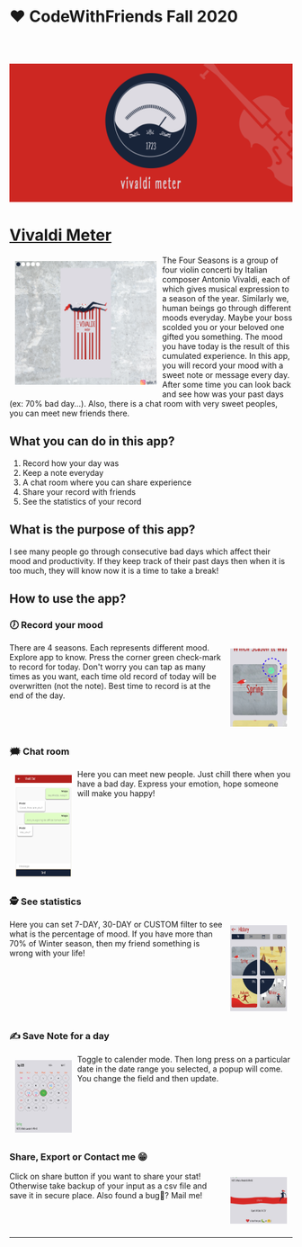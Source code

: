 # ❤️ CodeWithFriends Fall 2020
<br>
<br>

![Banner](images/banner.png)
# [Vivaldi Meter](https://play.google.com/store/apps/details?id=io.github.epsi95.vivaldimeter)

<img src="images/1.png" alt="app" style="float: left; width: 50%; margin: 10px">
The Four Seasons is a group of four violin concerti by Italian composer Antonio Vivaldi, each of which gives musical expression to a season of the year.
Similarly we, human beings go through different moods everyday. Maybe your boss scolded you or your beloved one gifted you something. The mood you have today is the result of this cumulated experience.
In this app, you will record your mood with a sweet note or message every day. After some time you can look back and see how was your past days (ex: 70% bad day...). Also, there is a chat room with very sweet peoples, you can meet new friends there.

<br style="clear:both" />

## What you can do in this app?
1. Record how your day was
2. Keep a note everyday
3. A chat room where you can share experience
4. Share your record with friends
5. See the statistics of your record

## What is the purpose of this app?
I see many people go through consecutive bad days which affect their mood and productivity. If they keep track of their past days then when it is too much, they will know now it is a time to take a break!

## How to use the app?

### 🕖 Record your mood
<img src="images/tutorial_1.png" alt="app" style="float: right; width: 20%; margin: 10px">
There are 4 seasons. Each represents different mood. Explore app to know. Press the corner green check-mark to record for today. Don't worry you can tap as many times as you want, each time old record of today will be overwritten (not the note). Best time to record is at the end of the day.
<br style="clear:both" />

### 🗯 Chat room
<img src="images/tutorial_3.gif" alt="app" style="float: left; width: 20%; margin: 10px">
Here you can meet new people. Just chill there when you have a bad day. Express your emotion, hope someone will make you happy!
<br style="clear:both" />

### 🕵️ See statistics
<img src="images/tutorial_4.jpg" alt="app" style="float: right; width: 20%; margin: 10px">

Here you can set 7-DAY, 30-DAY or CUSTOM filter to see what is the percentage of mood. If you have more than 70% of Winter season, then my friend something is wrong with your life!
<br style="clear:both" />


### ✍ Save Note for a day
<img src="images/tutorial_5.jpg" alt="app" style="float: left; width: 20%; margin: 10px">

Toggle to calender mode. Then long press on a particular date in the date range you selected, a popup will come. You change the field and then update.
<br style="clear:both" />

### Share, Export or Contact me 😁
<img src="images/tutorial_6.jpg" alt="app" style="float: right; width: 20%; margin: 10px">
Click on share button if you want to share your stat! Otherwise take backup of your input  as a csv file and save it in secure place. Also found a bug🐛? Mail me!
<br style="clear:both" />

-----